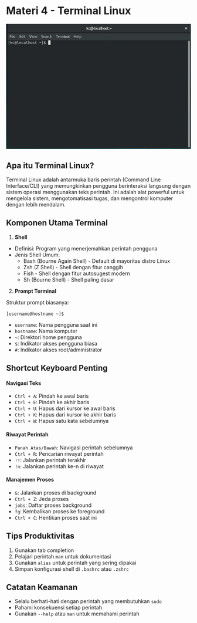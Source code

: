 # Materi 4 - Terminal Linux

![](https://github.com/fixploit03/Belajar-Linux/blob/main/img/terminal.webp)

## Apa itu Terminal Linux?

Terminal Linux adalah antarmuka baris perintah (Command Line Interface/CLI) yang memungkinkan pengguna berinteraksi langsung dengan sistem operasi menggunakan teks perintah. Ini adalah alat powerful untuk mengelola sistem, mengotomatisasi tugas, dan mengontrol komputer dengan lebih mendalam.

## Komponen Utama Terminal

1. **Shell**

- Definisi: Program yang menerjemahkan perintah pengguna
- Jenis Shell Umum:
  - Bash (Bourne Again Shell) - Default di mayoritas distro Linux
  - Zsh (Z Shell) - Shell dengan fitur canggih
  - Fish - Shell dengan fitur autosugest modern
  - Sh (Bourne Shell) - Shell paling dasar

2. **Prompt Terminal**
   
Struktur prompt biasanya:

```
[username@hostname ~]$
```

- `username`: Nama pengguna saat ini
- `hostname`: Nama komputer
- `~`: Direktori home pengguna
- `$`: Indikator akses pengguna biasa
- `#`: Indikator akses root/administrator

## Shortcut Keyboard Penting

#### Navigasi Teks

- `Ctrl + A`: Pindah ke awal baris
- `Ctrl + E`: Pindah ke akhir baris
- `Ctrl + U`: Hapus dari kursor ke awal baris
- `Ctrl + K`: Hapus dari kursor ke akhir baris
- `Ctrl + W`: Hapus satu kata sebelumnya

#### Riwayat Perintah

- `Panah Atas/Bawah`: Navigasi perintah sebelumnya
- `Ctrl + R`: Pencarian riwayat perintah
- `!!`: Jalankan perintah terakhir
- `!n`: Jalankan perintah ke-n di riwayat

#### Manajemen Proses

- `&`: Jalankan proses di background
- `Ctrl + Z`: Jeda proses
- `jobs`: Daftar proses background
- `fg`: Kembalikan proses ke foreground
- `Ctrl + C`: Hentikan proses saat ini

## Tips Produktivitas

1. Gunakan tab completion
2. Pelajari perintah `man` untuk dokumentasi
3. Gunakan `alias` untuk perintah yang sering dipakai
4. Simpan konfigurasi shell di `.bashrc` atau `.zshrc`

## Catatan Keamanan

- Selalu berhati-hati dengan perintah yang membutuhkan `sudo`
- Pahami konsekuensi setiap perintah
- Gunakan `--help` atau `man` untuk memahami perintah
